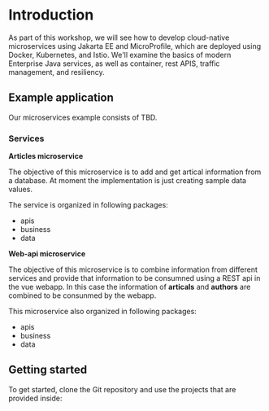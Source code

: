 # Introduction

As part of this workshop, we will see how to develop cloud-native microservices using Jakarta EE and MicroProfile, which are deployed using Docker, Kubernetes, and Istio.
We'll examine the basics of modern Enterprise Java services, as well as container, rest APIS, traffic management, and resiliency.


## Example application

Our microservices example consists of TBD.

### Services

**Articles microservice**

The objective of this microservice is to add and get artical information from a database. At moment the implementation is just creating sample data values.

The service is organized in following packages:

* apis
* business
* data

**Web-api microservice**

The objective of this microservice is to combine information from different services and provide that information to be consumned using a REST api in the vue webapp. In this case the information of **articals** and **authors** are combined to be consunmed by the webapp.

This microservice also organized in following packages:

* apis
* business
* data




## Getting started

To get started, clone the Git repository and use the projects that are provided inside:





